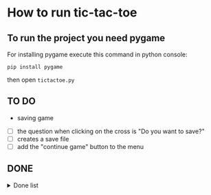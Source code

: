 # How to run tic-tac-toe
## To run the project you need pygame
For installing pygame execute this command in python console:
```
pip install pygame
```
then open ```tictactoe.py```

## TO DO
- saving game
- [ ] the question when clicking on the cross is "Do you want to save?"
- [ ] creates a save file
- [ ] add the "continue game" button to the menu

## DONE
<details>

<summary>Done list</summary>

- [x] center the windows

</details>